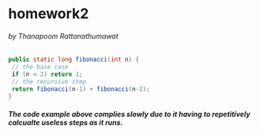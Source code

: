 # homework2
###### by Thanapoom Rattanathumawat

```java
public static long fibonacci(int n) {
 // the base case
 if (n < 2) return 1;
 // the recursive step
 return fibonacci(n-1) + fibonacci(n-2);
}
```

##### The code example above complies slowly due to it having to repetitively calcualte useless steps as it runs.
